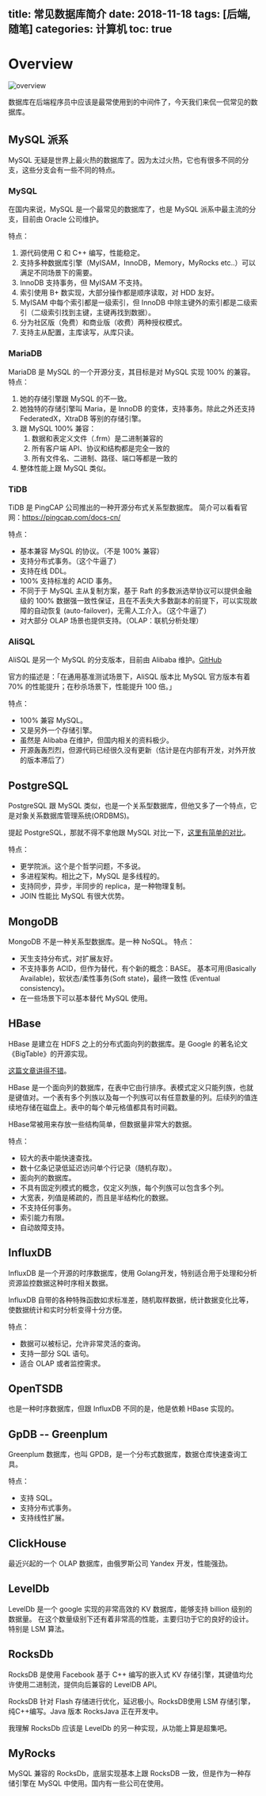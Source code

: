 title: 常见数据库简介
date: 2018-11-18
tags: [后端,随笔]
categories: 计算机
toc: true
---

# Overview

![overview](https://cdn.lynda.com/course/548706/548706-637199619492944531-16x9.jpg)

数据库在后端程序员中应该是最常使用到的中间件了，今天我们来侃一侃常见的数据库。

## MySQL 派系

MySQL 无疑是世界上最火热的数据库了。因为太过火热，它也有很多不同的分支，这些分支会有一些不同的特点。

### MySQL

在国内来说，MySQL 是一个最常见的数据库了，也是 MySQL 派系中最主流的分支，目前由 Oracle 公司维护。

特点：
1. 源代码使用 C 和 C++ 编写，性能稳定。
2. 支持多种数据库引擎（MyISAM，InnoDB，Memory，MyRocks etc..）可以满足不同场景下的需要。
3. InnoDB 支持事务，但 MyISAM 不支持。
4. 索引使用 B+ 数实现，大部分操作都是顺序读取，对 HDD 友好。
5. MyISAM 中每个索引都是一级索引，但 InnoDB 中除主键外的索引都是二级索引（二级索引找到主键，主键再找到数据）。
6. 分为社区版（免费）和商业版（收费）两种授权模式。
7. 支持主从配置，主库读写，从库只读。

### MariaDB

MariaDB 是 MySQL 的一个开源分支，其目标是对 MySQL 实现 100% 的兼容。
特点：
1. 她的存储引擎跟 MySQL 的不一致。
2. 她独特的存储引擎叫 Maria，是 InnoDB 的变体，支持事务。除此之外还支持 FederatedX，XtraDB 等别的存储引擎。
3. 跟 MySQL 100% 兼容：
   1. 数据和表定义文件（.frm）是二进制兼容的
   2. 所有客户端 API、协议和结构都是完全一致的
   3. 所有文件名、二进制、路径、端口等都是一致的
4. 整体性能上跟 MySQL 类似。

### TiDB

TiDB 是 PingCAP 公司推出的一种开源分布式关系型数据库。
简介可以看看官网：https://pingcap.com/docs-cn/

特点：
- 基本兼容 MySQL 的协议。（不是 100% 兼容）
- 支持分布式事务。（这个牛逼了）
- 支持在线 DDL。
- 100% 支持标准的 ACID 事务。
- 不同于于 MySQL 主从复制方案，基于 Raft 的多数派选举协议可以提供金融级的 100% 数据强一致性保证，且在不丢失大多数副本的前提下，可以实现故障的自动恢复 (auto-failover)，无需人工介入。（这个牛逼了）
- 对大部分 OLAP 场景也提供支持。（OLAP：联机分析处理）

### AliSQL

AliSQL 是另一个 MySQL 的分支版本，目前由 Alibaba 维护。[GitHub](https://github.com/alibaba/AliSQL)

官方的描述是：「在通用基准测试场景下，AliSQL 版本比 MySQL 官方版本有着 70% 的性能提升；在秒杀场景下，性能提升 100 倍。」

特点：
- 100% 兼容 MySQL。
- 又是另外一个存储引擎。
- 虽然是 Alibaba 在维护，但国内相关的资料极少。
- 开源轰轰烈烈，但源代码已经很久没有更新（估计是在内部有开发，对外开放的版本滞后了）

## PostgreSQL

PostgreSQL 跟 MySQL 类似，也是一个关系型数据库，但他又多了一个特点，它是对象关系数据库管理系统(ORDBMS)。

提起 PostgreSQL，那就不得不拿他跟 MySQL 对比一下，[这里有简单的对比](https://blog.csdn.net/tiandao2009/article/details/79839037)。

特点：
- 更学院派。这个是个哲学问题，不多说。
- 多进程架构。相比之下，MySQL 是多线程的。
- 支持同步，异步，半同步的 replica，是一种物理复制。
- JOIN 性能比 MySQL 有很大优势。

## MongoDB

MongoDB 不是一种关系型数据库。是一种 NoSQL。
特点：
- 天生支持分布式，对扩展友好。
- 不支持事务 ACID，但作为替代，有个新的概念：BASE。	基本可用(Basically Available)，软状态/柔性事务(Soft state)，最终一致性 (Eventual consistency)。
- 在一些场景下可以基本替代 MySQL 使用。

## HBase

HBase 是建立在 HDFS 之上的分布式面向列的数据库。是 Google 的著名论文《BigTable》的开源实现。

[这篇文章讲得不错](https://blog.csdn.net/nosqlnotes/article/details/79647096)。

HBase 是一个面向列的数据库，在表中它由行排序。表模式定义只能列族，也就是键值对。一个表有多个列族以及每一个列族可以有任意数量的列。后续列的值连续地存储在磁盘上。表中的每个单元格值都具有时间戳。

HBase常被用来存放一些结构简单，但数据量非常大的数据。

特点：
- 较大的表中能快速查找。
- 数十亿条记录低延迟访问单个行记录（随机存取）。
- 面向列的数据库。
- 不具有固定列模式的概念，仅定义列族，每个列族可以包含多个列。
- 大宽表，列值是稀疏的，而且是半结构化的数据。
- 不支持任何事务。
- 索引能力有限。
- 自动故障支持。

## InfluxDB

InfluxDB 是一个开源的时序数据库，使用 Golang开发，特别适合用于处理和分析资源监控数据这种时序相关数据。

InfluxDB 自带的各种特殊函数如求标准差，随机取样数据，统计数据变化比等，使数据统计和实时分析变得十分方便。

特点：
- 数据可以被标记，允许非常灵活的查询。
- 支持一部分 SQL 语句。
- 适合 OLAP 或者监控需求。

## OpenTSDB

也是一种时序数据库，但跟 InfluxDB 不同的是，他是依赖 HBase 实现的。

## GpDB -- Greenplum

Greenplum 数据库，也叫 GPDB，是一个分布式数据库，数据仓库快速查询工具。

特点：
- 支持 SQL。
- 支持分布式事务。
- 支持线性扩展。

## ClickHouse

最近兴起的一个 OLAP 数据库，由俄罗斯公司 Yandex 开发，性能强劲。

## LevelDb

LevelDb 是一个 google 实现的非常高效的 KV 数据库，能够支持 billion 级别的数据量。 在这个数量级别下还有着非常高的性能，主要归功于它的良好的设计。特别是 LSM 算法。

## RocksDb

RocksDB 是使用 Facebook 基于 C++ 编写的嵌入式 KV 存储引擎，其键值均允许使用二进制流，提供向后兼容的 LevelDB API。

RocksDB 针对 Flash 存储进行优化，延迟极小。RocksDB使用 LSM 存储引擎，纯C++编写。Java 版本 RocksJava 正在开发中。

我理解 RocksDb 应该是 LevelDb 的另一种实现，从功能上算是超集吧。

## MyRocks

MySQL 兼容的 RocksDb，底层实现基本上跟 RocksDB 一致，但是作为一种存储引擎在 MySQL 中使用。国内有一些公司在使用。